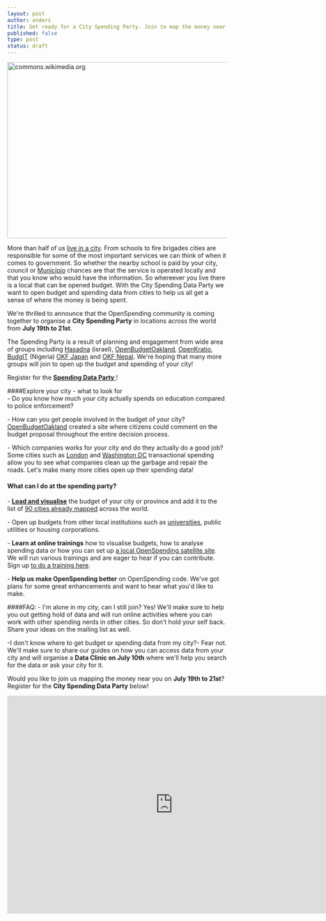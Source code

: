 ```yaml
---
layout: post
author: anders
title: Get ready for a City Spending Party. Join to map the money near you!
published: false
type: post
status: draft
---
```


<a href="http://www.flickr.com/photos/94746900@N06/9155317160/" title="lagos_lite by anderspedersenOKF, on Flickr"><img src="http://farm6.staticflickr.com/5516/9155317160_2fde6deae9_z.jpg" width="540" height="404" alt="commons.wikimedia.org"></a>

More than half of us [live in a city](http://www.unfpa.org/pds/urbanization.htm). From schools to fire brigades cities are responsible for some of the most important services we can think of when it comes to government. So whether the nearby school is paid by your city, council or [Município](http://en.wikipedia.org/wiki/Municipalities_of_Brazil) chances are that the service is operated locally and that you know who would have the information. So whereever you live there is a local that can be opened budget. With the City Spending Data Party we want to open budget and spending data from cities to help us all get a sense of where the money is being spent.

We're thrilled to announce that the OpenSpending community is coming together to organise a **City Spending Party** in locations across the world from **July 19th to 21st**.<br> 

The Spending Party is a result of planning and engagement from wide area of groups including [Hasadna](http://www.hasadna.org.il/en/) (israel), [OpenBudgetOakland](http://openbudgetoakland.org/), [OpenKratio](openkratio.org/), [BudgIT](http://yourbudgit.com/) (Nigeria) [OKF Japan](http://spending.jp/) and [OKF Nepal](https://twitter.com/okfn_np). We're hoping that many more groups will join to open up the budget and spending of your city! 

Register for the [**Spending Data Party** ](https://docs.google.com/a/okfn.org/forms/d/1uHNAh9cfP_F5nudGfhV8t0XnNPmFL7cXhkuqWHAMaR4/viewform)!

####Explore your city - what to look for<br>
<il>- Do you know how much your city actually spends on education compared to police enforcement?</il>

<il>- How can you get people involved in the budget of your city?
[OpenBudgetOakland](http://openbudgetoakland.org/mayor_13-15_proposed.html) created a site where citizens could comment on the budget proposal throughout the entire decision process. 

<il>- Which companies works for your city and do they actually do a good job?</il>
Some cities such as [London](http://openspending.org/gb-local-gla) and [Washington DC](http://openspending.org/dc-vendors-contractors) transactional spending allow you to see what companies clean up the garbage and repair the roads. Let's make many more cities open up their spending data! 

#### What can I do at tbe spending party?
<il>- **[Load and visualise](http://openspending.org/datasets/new)** the budget of your city or province and add it to the list of [90 cities already mapped](http://apps.openspending.org/maps/) across the world.</il>

<il>- Open up budgets from other local institutions such as [universities](http://openspending.org/blog/2013/06/17/universities-on-the-spending-map.html), public utilities or housing corporations.</il>

<il>- **Learn at online trainings** how to visualise budgets, how to analyse spending data or how you can set up [a local OpenSpending satellite site](https://github.com/openspending/satellite-template). We will run various trainings and are eager to hear if you can contribute. Sign up [to do a training here](https://docs.google.com/a/okfn.org/forms/d/17diF5_alj37kvcY_2Oqx90xKz1aHJtjgVsXmL3yrHlY/viewform).</il> 

<il>- **Help us make OpenSpending better** on OpenSpending code. We've got plans for some great enhancements and want to hear what you'd like to make.</il>

####FAQ:
<il>- I'm alone in my city, can I still join? </il> 
Yes! We'll make sure to help you out getting hold of data and will run online activities where you can work with other spending nerds in other cities. So don't hold your self back. Share your ideas on the mailing list as well. 

<il>-I don't know where to get budget or spending data from my city?<il>-
Fear not. We'll make sure to share our guides on how you can access data from your city and will organise a **Data Clinic on July 10th** where we'll help you search for the data or ask your city for it.

Would you like to join us mapping the money near you on **July 19th to 21st**? Register for the **City Spending Data Party** below!

<iframe src="https://docs.google.com/forms/d/1uHNAh9cfP_F5nudGfhV8t0XnNPmFL7cXhkuqWHAMaR4/viewform?embedded=true" width="760" height="500" frameborder="0" marginheight="0" marginwidth="0">Loading...</iframe>
